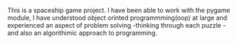 This is a spaceship game project. I have been able to work with the 
pygame module,  I have understood  object orinted programmming(oop) 
at large and  experienced an aspect of  problem solving -thinking through each puzzle - and also an 
algorithimic approach to programming.
